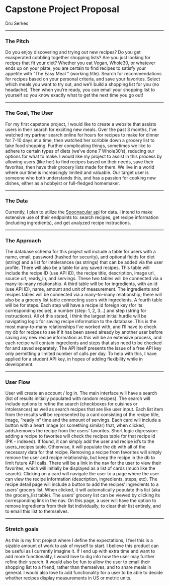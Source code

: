 # Capstone Project Proposal  
Dru Serkes

---

### The Pitch  
Do you enjoy discovering and trying out new recipes? 
Do you get exasperated cobbling together shopping lists?
Are you just looking for recipes that fit your diet? 
Whether you eat Vegan, Whole30, or whatever ends up on your plate, you are certain to find recipes to satisfy your appetite with “The Easy Meal ” (working title). 
Search for recommendations for recipes based on your personal criteria, and save your favorites. 
Select which meals you want to try out, and we’ll build a shopping list for you (no headache). 
Then when you’re ready, you can email your shopping list to yourself so you know exactly what to get the next time you go out!

---

### The Goal, The User  

For my first capstone project, I would like to create a website that assists users in their search for exciting new meals. 
Over the past 3 months, I’ve watched my partner search online for hours for recipes to make for dinner for 7-10 days at a time, then watched her scribble down a grocery list to take food shopping. 
Further complicating things, sometimes we like to adhere to certain types of diets (we’ve done 7 Whole30’s), reducing our options for what to make. 
I would like my project to assist in this process by allowing users (like her) to find recipes based on their needs, save their favorites, then have their grocery lists made for them. 
We live in a world where our time is increasingly limited and valuable. Our target user is someone who both understands this, and has a passion for cooking new dishes, either as a hobbyist or full-fledged homemaker.

---

### The Data  

Currently, I plan to utilize the [Spoonacular api](https://spoonacular.com/food-api) for data. I intend to make extensive use of their endpoints to: search recipes, get recipe information (including ingredients), and get analyzed recipe instructions.

---

### The Approach  

The database schema for this project will include a table for users with a name, email, password (hashed for security), and optional fields for diet (string) and a list for intolerances (as strings) that can be added via the user profile. 
There will also be a table for any saved recipes. This table will include the recipe ID (use API ID), the recipe title, description, image url, source url, ready_in, and servings. 
These two tables will be connected via a many-to-many relationship. 
A third table will be for ingredients, with an id (use API ID), name, amount and unit of measurement.
The ingredients and recipes tables will be connected via a many-to-many relationship; there will also be a grocery list table connecting users with ingredients. 
A fourth table will be for steps. Each step will have a recipe id foreign key (for its corresponding recipe), a number (step: 1, 2, 3…) and step (string for instructions). 
All of this stated, I think the largest initial hurdle will be navigating logic for saving recipe information to the database. This is the most many-to-many relationships I’ve worked with, and I’ll have to check my db for recipes to see if it has been saved already by another user before saving any new recipe information as this will be an extensive process, and each recipe will contain ingredients and steps that also need to be checked for and saved separately. 
The API itself presents the issue of a free API key only permitting a limited number of calls per day. To help with this, I have applied for a student API key, in hopes of adding flexibility while in development. 

---

### User Flow  

User will create an account / log in. The main interface will have a search (list of results initially populated with random recipes). The search will include options to refine the search (checkboxes for cuisines or intolerances) as well as search recipes that are like user input. 
Each list item from the results will be represented by a card consisting of the recipe title, image, “ready in” time and the amount of servings. Each card will include a button with a heart image (or something similar) that, when clicked, adds/removes the recipe from the users’ favorites. 
Short logic digression: adding a recipe to favorites will check the recipes table for that recipe id (PK - indexed). If found, it can simply add the user and recipe id’s to the users_recipes table. Otherwise, it will populate the db with all of the necessary data for that recipe. Removing a recipe from favorites will simply remove the user and recipe relationship, but keep the recipe in the db to limit future API calls.
There will be a link in the nav for the user to view their favorites, which will initially be displayed as a list of cards (much like the search). Clicking on a card will navigate the user to a page where the user can view the recipe information (description, ingredients, steps, etc).
The recipe detail page will include a button to add the recipes’ ingredients to a users’ grocery list. When clicked, it will automatically populate this list (aka the grocery_list table). 
The users’ grocery list can be viewed by clicking its corresponding link in the nav. On this page, a user will have the option to remove ingredients from their list individually, to clear their list entirely, and to email this list to themselves.

---

### Stretch goals  

As this is my first project where I define the expectations, I feel this is a sizable amount of work to ask of myself to start. I believe this product can be useful as I currently imagine it. 
If I end up with extra time and want to add more functionality, I would love to dig into how the user may further refine their search. It would also be fun to allow the user to email their shopping list to a friend, rather than themselves, and to share meals in general. 
I would also love to add functionality for a user to be able to decide whether recipes display measurements in US or metric units.  

